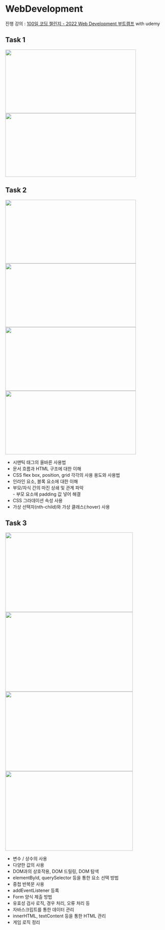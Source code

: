 # WebDevelopment

진행 강의 : [100일 코딩 챌린지 - 2022 Web Development 부트캠프](https://www.udemy.com/course/100-2022-web-development/) with udemy


## Task 1
<span align="left"><img src="https://user-images.githubusercontent.com/98699927/202668622-1a3ee41b-946f-4f2d-a4b7-aa709fba98aa.jpg" width=410 height=200></span>
<span align="right"><img src="https://user-images.githubusercontent.com/98699927/202668635-33f0c3d7-b02a-4d1c-ba31-4452b377c5a8.jpg" width=410 height=200></span>

## Task 2
<span align="left"><img src="https://user-images.githubusercontent.com/98699927/202708082-fff8ba24-641a-4ace-80c8-445a248637c1.jpg" width=410 height=200></span>
<span align="left"><img src="https://user-images.githubusercontent.com/98699927/202708257-0bafc5fb-b19b-4d3a-ae9a-7eaf55136b6e.jpg" width=410 height=200></span>
<span align="right"><img src="https://user-images.githubusercontent.com/98699927/202708097-684b6318-11f3-4c4b-9b01-c418cbfd0e91.jpg" width=410 height=200></span>
<span align="right"><img src="https://user-images.githubusercontent.com/98699927/202708112-02327acb-ce72-4be3-a316-c413ca341759.jpg" width=410 height=200></span>

<ul>
  <li>시맨틱 태그의 올바른 사용법</li>
  <li>문서 흐름과 HTML 구조에 대한 이해</li>
  <li>CSS flex box, position, grid 각각의 사용 용도와 사용법</li>
  <li>인라인 요소, 블록 요소에 대한 이해</li>
  <li>부모/자식 간의 마진 상쇄 및 관계 파악</li>
  - 부모 요소에 padding 값 넣어 해결
  <li>CSS 그라데이션 속성 사용</li>
  <li>가상 선택자(nth-child)와 가상 클래스(:hover) 사용</li>
</ul>

## Task 3
<span align="left"><img src="https://user-images.githubusercontent.com/98699927/210556523-2558c43b-9061-4be9-9c0b-6da792843fa2.jpg" width=400 height=250></span>
<span align="left"><img src="https://user-images.githubusercontent.com/98699927/210556889-4b7676a7-4bed-4f7b-bcac-72fa089d7cc6.jpg" width=400 height=250></span>
<span align="left"><img src="https://user-images.githubusercontent.com/98699927/210557740-b3ed6510-7c07-4da0-9e5e-608bd05f1d01.jpg" width=400 height=250></span>
<span align="left"><img src="https://user-images.githubusercontent.com/98699927/210557537-b2d93508-c0d8-480e-83aa-59107f3800fa.jpg" width=400 height=250></span>

<ul>
  <li>변수 / 상수의 사용</li>
  <li>다양한 값의 사용</li>
  <li>DOM과의 상호작용, DOM 드릴링, DOM 탐색</li>
  <li>elementById, querySelector 등을 통한 요소 선택 방법</li>
  <li>중첩 반복문 사용</li>
  <li>addEventListener 등록</li>
  <li>Form 양식 제출 방법</li>
  <li>유효성 검사 로직, 경우 처리, 오류 처리 등</li>
  <li>자바스크립트를 통한 데이터 관리</li>
  <li>innerHTML, textContent 등을 통한 HTML 관리</li>
  <li>게임 로직 정리</li>
</ul>
